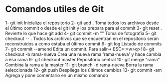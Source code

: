 # Comandos utiles de Git

1- git init                         Inicializa el repositorio
2- git add .                        Toma todos los archivos desde el último commit o desde el git init y los prepara para el commit
3- git reset .                      Revierte lo que hace git add
4- git commit -m ""                 Toma de fotografía
5- git checkout -- .                Todos los archivos que se encuentran en el repositorio serán reconstruidos a como estaba el último commit
6- git log                          Listado de commits
7- git commit --amend               Edita un commit. Para salir-> ESC>:>w>q>!
8- git checkout -b rama-nueva       Crea una nueva rama 'rama-nueva' y hace cambia a esa rama
9- git checkout master              Repositorio central
10- git merge "rama"                Combina la rama a la master
11- git branch -d rama-nueva        Borra la rama seleccionada
12- git push                        Despliega los últimos cambios
13- git commit -am                  Agrega y pone comentario en un mismo comando